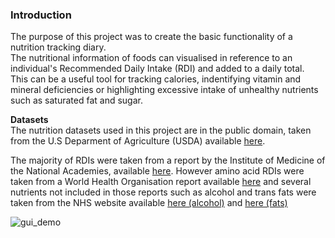 ### Introduction

The purpose of this project was to create the basic functionality of a nutrition tracking diary.<br> The nutritional information of foods can visualised in reference to an individual's Recommended Daily Intake (RDI) and added to a daily total.<br>This can be a useful tool for tracking calories, indentifying vitamin and mineral deficiencies or highlighting excessive intake of unhealthy nutrients such as saturated fat and sugar.

__Datasets__<br>
The nutrition datasets used in this project are in the public domain, taken from the U.S Deparment of Agriculture (USDA) available [here](https://fdc.nal.usda.gov/download-datasets.html).

The majority of RDIs were taken from a report by the Institute of Medicine of the National Academies, available [here](https://www.nationalacademies.org/our-work/summary-report-of-the-dietary-reference-intakes). However amino acid RDIs were taken from a World Health Organisation report available [here](https://www.who.int/nutrition/publications/nutrientrequirements/WHO_TRS_935/en/) and
several nutrients not included in those reports such as alcohol and trans fats were taken from the NHS website available [here (alcohol)](https://www.nhs.uk/live-well/alcohol-support/calculating-alcohol-units/) and [here (fats)](https://www.nhs.uk/live-well/eat-well/different-fats-nutrition/)


![gui_demo](https://user-images.githubusercontent.com/73485794/119148088-b35d3900-ba3b-11eb-9f19-b38dcbdd3e1a.gif)
